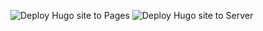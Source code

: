 ![Deploy Hugo site to Pages](https://github.com/xueweiwujxw/xww_blog/actions/workflows/pages.yml/badge.svg?event=push)
![Deploy Hugo site to Server](https://github.com/xueweiwujxw/xww_blog/actions/workflows/deploy.yml/badge.svg?event=push)